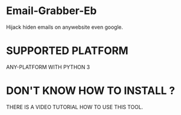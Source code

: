 # Email-Grabber-Eb
Hijack hiden emails on anywebsite even google.

# SUPPORTED PLATFORM
ANY-PLATFORM WITH PYTHON 3

# DON'T KNOW HOW TO INSTALL ?
THERE IS A VIDEO TUTORIAL HOW TO USE THIS TOOL.
